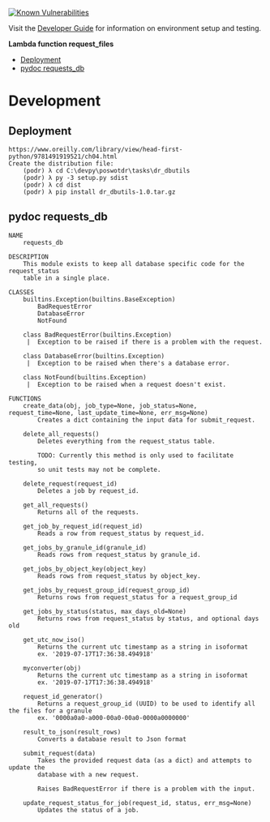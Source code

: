 [![Known Vulnerabilities](https://snyk.io/test/github/nasa/cumulus-orca/badge.svg?targetFile=tasks/dr_dbutils/requirements.txt)](https://snyk.io/test/github/nasa/cumulus-orca?targetFile=tasks/dr_dbutils/requirements.txt)

Visit the [Developer Guide](https://nasa.github.io/cumulus-orca/docs/developer/development-guide/code/contrib-code-intro) for information on environment setup and testing.

**Lambda function request_files**

- [Deployment](#deployment)
- [pydoc requests_db](#pydoc-requests-db)

<a name="development"></a>
# Development

## Deployment
```
https://www.oreilly.com/library/view/head-first-python/9781491919521/ch04.html
Create the distribution file:
    (podr) λ cd C:\devpy\poswotdr\tasks\dr_dbutils
    (podr) λ py -3 setup.py sdist
    (podr) λ cd dist
    (podr) λ pip install dr_dbutils-1.0.tar.gz

```
<a name="pydoc-requests-db"></a>
## pydoc requests_db
```
NAME
    requests_db

DESCRIPTION
    This module exists to keep all database specific code for the request_status
    table in a single place.

CLASSES
    builtins.Exception(builtins.BaseException)
        BadRequestError
        DatabaseError
        NotFound

    class BadRequestError(builtins.Exception)
     |  Exception to be raised if there is a problem with the request.

    class DatabaseError(builtins.Exception)
     |  Exception to be raised when there's a database error.

    class NotFound(builtins.Exception)
     |  Exception to be raised when a request doesn't exist.

FUNCTIONS
    create_data(obj, job_type=None, job_status=None, request_time=None, last_update_time=None, err_msg=None)
        Creates a dict containing the input data for submit_request.

    delete_all_requests()
        Deletes everything from the request_status table.

        TODO: Currently this method is only used to facilitate testing,
        so unit tests may not be complete.

    delete_request(request_id)
        Deletes a job by request_id.

    get_all_requests()
        Returns all of the requests.

    get_job_by_request_id(request_id)
        Reads a row from request_status by request_id.

    get_jobs_by_granule_id(granule_id)
        Reads rows from request_status by granule_id.

    get_jobs_by_object_key(object_key)
        Reads rows from request_status by object_key.

    get_jobs_by_request_group_id(request_group_id)
        Returns rows from request_status for a request_group_id

    get_jobs_by_status(status, max_days_old=None)
        Returns rows from request_status by status, and optional days old

    get_utc_now_iso()
        Returns the current utc timestamp as a string in isoformat
        ex. '2019-07-17T17:36:38.494918'

    myconverter(obj)
        Returns the current utc timestamp as a string in isoformat
        ex. '2019-07-17T17:36:38.494918'

    request_id_generator()
        Returns a request_group_id (UUID) to be used to identify all the files for a granule
        ex. '0000a0a0-a000-00a0-00a0-0000a0000000'

    result_to_json(result_rows)
        Converts a database result to Json format

    submit_request(data)
        Takes the provided request data (as a dict) and attempts to update the
        database with a new request.

        Raises BadRequestError if there is a problem with the input.

    update_request_status_for_job(request_id, status, err_msg=None)
        Updates the status of a job.

```
